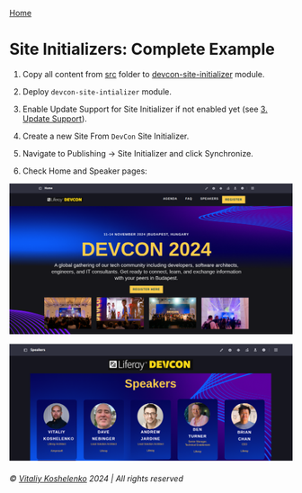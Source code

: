 [Home](../../README.md)

# Site Initializers: Complete Example

1. Copy all content from [src](devcon-site-initializer/src) folder to [devcon-site-initializer](../../modules/devcon-site-initializer) module.

2. Deploy `devcon-site-intializer` module.

3. Enable Update Support for Site Initializer if not enabled yet (see [3. Update Support](../workshop/03-update-support/README.md)).

4. Create a new Site From `DevCon` Site Initializer.

5. Navigate to Publishing → Site Initializer and click Synchronize.

6. Check Home and Speaker pages:

![01.png](images/01.png)

![02.png](images/02.png)

###### © [Vitaliy Koshelenko](https://www.linkedin.com/in/vitaliy-koshelenko) 2024 | All rights reserved